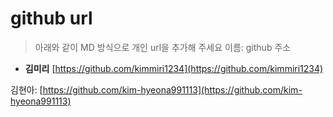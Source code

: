 # github url
> 아래와 같이 MD 방식으로 개인 url을 추가해 주세요
> 이름: github 주소

* **김미리** [https://github.com/kimmiri1234](https://github.com/kimmiri1234)

김현아: [https://github.com/kim-hyeona991113](https://github.com/kim-hyeona991113)